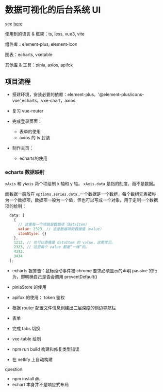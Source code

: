 # 数据可视化的后台系统 UI

see [here](https://www.github.com/xiaoyan13/echart-project)

使用到的语言 & 框架：ts, less, vue3, vite

组件库：element-plus, element-icon

图表：echarts, vxetable

其他库 & 工具：pinia, axios, apifox

## 项目流程

- 搭建环境，安装必要的依赖：element-plus，'@element-plus/icons-vue',echarts，vxe-chart，axios

- 复习 vue-router
- 完成登录页面：
  - 表单的使用
  - axios 的 ts 封装

- 制作主页：
  - echarts的使用

### echarts 数据映射

`xAxis` 和 `yAxis` 两个项绘制 x 轴和 y 轴。 `xAxis.data` 是指的刻度，而不是数据。

而数据一般放在 `options.series.data` ,一个数据是一个数组，每个数组元素被称为一个数据项，数据项一般为一个值，但也可以写成一个对象，用于定制一个数据项的绘制：

```js
  data: [
    {
      // 这里每一个项就是数据项（dataItem）
      value: 2323, // 这是数据项的数据值（value）
      itemStyle: {}
    },
    1212, // 也可以直接是 dataItem 的 value，这更常见。
    2323, // 这里每个 value 都是“一维“的。
    4343,
    3434
  ];
```

- echarts 报警告：鼠标滚动事件被 chrome 要求必须显示的声明 passive 的行为，即明确自己是否会调用 preventDefault() 
- piniaStore 的使用

- apifox 的使用： token 鉴权



- 根据 router 配置文件信息创建出三层深度的侧边导航栏
- 表单

- 完成 tabs 切换

- vxe-table 绘制



- npm run build 构建和修复类型错误
- 在 netlify 上自动构建





















question

- npm install  @.. 
- echart 本身并不是响应式布局